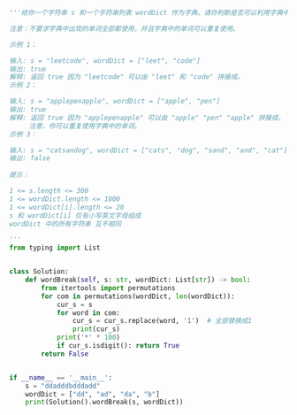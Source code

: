 
<BlogInfo id="1278" title="58.单词拆分" author="白日梦想猿" pv=0 read_times=0 pre_cost_time="0分58秒" category="leetcode" tag_list="['leetcode']" create_time="2022.04.03 19:59:50" update_time="2022.04.07 20:02:02" />

```python
'''给你一个字符串 s 和一个字符串列表 wordDict 作为字典。请你判断是否可以利用字典中出现的单词拼接出 s 。

注意：不要求字典中出现的单词全部都使用，并且字典中的单词可以重复使用。

示例 1：

输入: s = "leetcode", wordDict = ["leet", "code"]
输出: true
解释: 返回 true 因为 "leetcode" 可以由 "leet" 和 "code" 拼接成。
示例 2：

输入: s = "applepenapple", wordDict = ["apple", "pen"]
输出: true
解释: 返回 true 因为 "applepenapple" 可以由 "apple" "pen" "apple" 拼接成。
     注意，你可以重复使用字典中的单词。
示例 3：

输入: s = "catsandog", wordDict = ["cats", "dog", "sand", "and", "cat"]
输出: false
 
提示：

1 <= s.length <= 300
1 <= wordDict.length <= 1000
1 <= wordDict[i].length <= 20
s 和 wordDict[i] 仅有小写英文字母组成
wordDict 中的所有字符串 互不相同

'''
from typing import List


class Solution:
    def wordBreak(self, s: str, wordDict: List[str]) -> bool:
        from itertools import permutations
        for com in permutations(wordDict, len(wordDict)):
            cur_s = s
            for word in com:
                cur_s = cur_s.replace(word, '1')  # 全部替换成1
                print(cur_s)
            print('*' * 100)
            if cur_s.isdigit(): return True
        return False


if __name__ == '__main__':
    s = "ddadddbdddadd"
    wordDict = ["dd", "ad", "da", "b"]
    print(Solution().wordBreak(s, wordDict))

```

